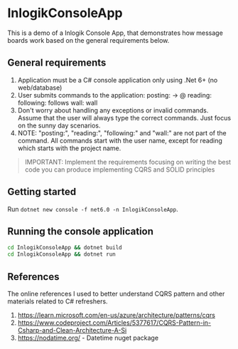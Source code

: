 # InlogikConsoleApp

This is a demo of a Inlogik Console App, that demonstrates how message boards work based on the general requirements below.

## General requirements

1. Application must be a C# console application only using .Net 6+ (no web/database)
1. User submits commands to the application:
   posting: <user name> -> @<project name> <message>
   reading: <project name>
   following: <user name> follows <project name>
   wall: <user name> wall
1. Don't worry about handling any exceptions or invalid commands. Assume that the user will always type
   the correct commands. Just focus on the sunny day scenarios.
1. NOTE: "posting:", "reading:", "following:" and "wall:" are not part of the command. All commands start
   with the user name, except for reading which starts with the project name.

> IMPORTANT: Implement the requirements focusing on writing the best code you can produce implementing CQRS and SOLID principles

## Getting started

Run `dotnet new console -f net6.0 -n InlogikConsoleApp`.

## Running the console application

```bash
cd InlogikConsoleApp && dotnet build
cd InlogikConsoleApp && dotnet run
```

## References

The online references I used to better understand CQRS pattern and other materials related to C# refreshers.

1. https://learn.microsoft.com/en-us/azure/architecture/patterns/cqrs
2. https://www.codeproject.com/Articles/5377617/CQRS-Pattern-in-Csharp-and-Clean-Architecture-A-Si
3. https://nodatime.org/ - Datetime nuget package
